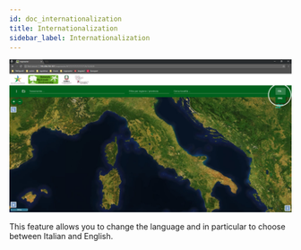 ```yaml
---
id: doc_internationalization
title: Internationalization
sidebar_label: Internationalization
---
```


![internationalization.png](assets/internationalization.png)

This feature allows you to change the language and in particular to choose between Italian and English.